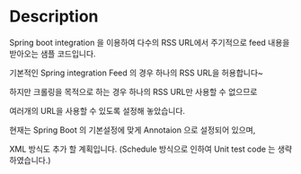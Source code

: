 # Description
Spring boot integration 을 이용하여 다수의 RSS URL에서 주기적으로 feed 내용을 받아오는 샘플 코드입니다.

기본적인 Spring integration Feed 의 경우 하나의 RSS URL을 허용합니다~

하지만 크롤링을 목적으로 하는 경우 하나의 RSS URL만 사용할 수 없으므로 

여러개의 URL을 사용할 수 있도록 설정해 놓았습니다. 

현재는 Spring Boot 의 기본설정에 맞게 Annotaion 으로 설정되어 있으며,

XML 방식도 추가 할 계획입니다.
(Schedule 방식으로 인하여 Unit test code 는 생략하였습니다.)

